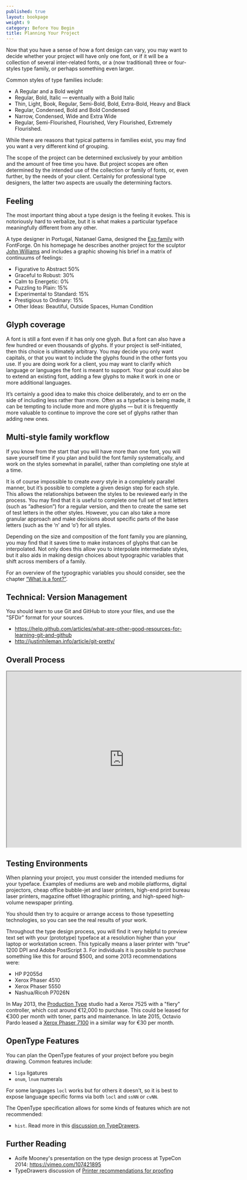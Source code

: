 ```yaml
---
published: true
layout: bookpage
weight: 9
category: Before You Begin
title: Planning Your Project
---
```


Now that you have a sense of how a font design can vary, you may want to decide whether your project
will have only one font, or if it will be a collection of several inter-related fonts, or a (now traditional)
three or four-styles type family, or perhaps something even larger.

Common styles of type families include:
* A Regular and a Bold weight
* Regular, Bold, Italic &mdash; eventually with a Bold Italic
* Thin, Light, Book, Regular, Semi-Bold, Bold, Extra-Bold, Heavy and Black 
* Regular, Condensed, Bold and Bold Condensed
* Narrow, Condensed, Wide and Extra Wide
* Regular, Semi-Flourished, Flourished, Very Flourished, Extremely Flourished.

While there are reasons that typical patterns in families exist, you may find you want a very
different kind of grouping.

The scope of the project can be determined exclusively by your ambition and the amount of free
time you have. But project scopes are often determined by the intended use of the collection or family of
fonts, or, even further, by the needs of your client. Certainly for professional type designers,
the latter two aspects are usually the determining factors.

## Feeling

The most important thing about a type design is the feeling it evokes. This is notoriously hard
to verbalize, but it is what makes a particular typeface meaningfully different from any other.

A type designer in Portugal, Natanael Gama, designed the [Exo family](https://www.google.com/fonts/specimen/Exo) with FontForge.
On his homepage he describes another project for the sculptor [John Williams](http://ndiscovered.com/john-williams/) and includes a graphic showing his brief in a matrix of continuums of feelings:

* Figurative to Abstract 50%
* Graceful to Robust: 30%
* Calm to Energetic: 0%
* Puzzling to Plain: 15%
* Experimental to Standard: 15%
* Prestigious to Ordinary: 15%
* Other Ideas: Beautiful, Outside Spaces, Human Condition

## Glyph coverage

A font is still a font even if it has only one glyph. But a font can also have a few hundred
or even thousands of glyphs. If your project is self-initiated, then this choice is ultimately
arbitrary. You may decide you only want capitals, or that you want to include the glyphs found in
the other fonts you use. If you are doing work for a client, you may want to clarify which language
or languages the font is meant to support. Your goal could also be to extend an existing font,
adding a few glyphs to make it work in one or more additional languages.

It’s certainly a good idea to make this choice deliberately, and to err on the side of including
less rather than more. Often as a typeface is being made, it can be tempting to include more and
more glyphs &mdash; but it is frequently more valuable to continue to improve the core set of glyphs
rather than adding new ones.

## Multi-style family workflow

If you know from the start that you will have more than one font, you will save yourself time if you
plan and build the font family systematically, and work on the styles somewhat in parallel, rather
than completing one style at a time.

It is of course impossible to create *every* style in a completely parallel manner, but it’s
possible to complete a given design step for each style. This allows the relationships between
the styles to be reviewed early in the process. You may find that it is useful to complete
one full set of test letters (such as “adhesion”) for a regular version, and then to create the same
set of test letters in the other styles. However, you can also take a more granular approach and
make decisions about specific parts of the base letters (such as the ‘n’ and ‘o’) for all styles.

Depending on the size and composition of the font family you are planning, you may find that it saves
time to make instances of glyphs that can be interpolated. Not only does this allow you to interpolate
intermediate styles, but it also aids in making design choices about typographic variables that
shift across members of a family.  

For an overview of the typographic variables you should consider, see the chapter [“What is a
font?”](What_Is_a_Font.html).

## Technical: Version Management 

You should learn to use Git and GitHub to store your files, and use the "SFDir" format for your sources.

* <https://help.github.com/articles/what-are-other-good-resources-for-learning-git-and-github>
* <http://justinhileman.info/article/git-pretty/>

## Overall Process

<iframe src="https://docs.google.com/file/d/0BxPD9osVW0s6SGNQRUs3ZmZrUzA/preview" width="640" height="480"></iframe>

## Testing Environments

When planning your project, you must consider the intended mediums for your typeface.
Examples of mediums are web and mobile platforms, digital projectors,
cheap office bubble-jet and laser printers, high-end print bureau laser printers,
magazine offset lithographic printing, and high-speed high-volume newspaper printing.

You should then try to acquire or arrange access to those typesetting technologies, so you can see
the real results of your work.

Throughout the type design process, you will find it very helpful to preview text set with your
(prototype) typeface at a resolution higher than your laptop or workstation screen. This typically
means a laser printer with "true" 1200 DPI and Adobe PostScript 3. For individuals it is possible
to purchase something like this for around $500, and some 2013 recommendations were:

* HP P2055d
* Xerox Phaser 4510 
* Xerox Phaser 5550
* Nashua/Ricoh P7026N

In May 2013, the [Production Type](http://productiontype.com) studio had a Xerox 7525 with a "fiery" controller,
which cost around €12,000 to purchase. This could be leased for €300 per month with toner, parts and maintenance.
In late 2015, Octavio Pardo leased a [Xerox Phaser 7100](
http://www.xerox.es/oficina/impresoras/impresoras-en-color/phaser-7100/eses.html) in a similar way for €30 per month.

## OpenType Features

You can plan the OpenType features of your project before you begin drawing. Common features include:
* `liga` ligatures
* `onum`, `lnum` numerals

For some languages `locl` works but for others it doesn't, so it is best to expose language specific forms via both `locl` and `ssNN` or `cvNN`.

The OpenType specification allows for some kinds of features which are not recommended:
* `hist`. Read more in this [discussion on TypeDrawers](http://typedrawers.com/discussion/1358/what-are-the-best-practices-for-the-hist-feature-long-s).

## Further Reading

* Aoife Mooney's presentation on the type design process at TypeCon 2014: <https://vimeo.com/107421895>
* TypeDrawers discussion of [Printer recommendations for proofing](http://typedrawers.com/discussion/314/printer-recommendations-for-proofing)
